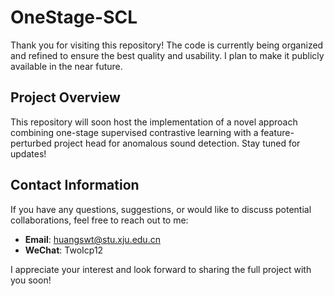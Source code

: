 # OneStage-SCL

Thank you for visiting this repository! The code is currently being organized and refined to ensure the best quality and usability. I plan to make it publicly available in the near future.

## Project Overview
This repository will soon host the implementation of a novel approach combining one-stage supervised contrastive learning with a feature-perturbed project head for anomalous sound detection. Stay tuned for updates!

## Contact Information
If you have any questions, suggestions, or would like to discuss potential collaborations, feel free to reach out to me:

- **Email**: [huangswt@stu.xju.edu.cn](mailto:huangswt@stu.xju.edu.cn)
- **WeChat**: TwoIcp12

I appreciate your interest and look forward to sharing the full project with you soon!
